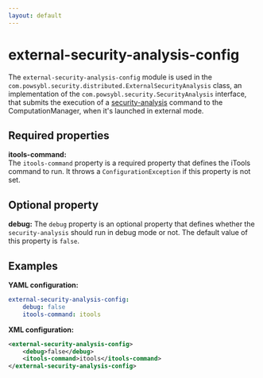 ```yaml
---
layout: default
---
```


# external-security-analysis-config
The `external-security-analysis-config` module is used in the `com.powsybl.security.distributed.ExternalSecurityAnalysis` class, an implementation of the `com.powsybl.security.SecurityAnalysis` interface, that submits the execution of a [security-analysis](../itools/security-analysis.md) command to the ComputationManager, when it's launched in external mode.

## Required properties

**itools-command:**  
The `itools-command` property is a required property that defines the iTools command to run. It throws a `ConfigurationException` if this property is not set.

## Optional property

**debug:**
The `debug` property is an optional property that defines whether the `security-analysis` should run in debug mode or not. The default value of this property is `false`.

## Examples

**YAML configuration:**
```yaml
external-security-analysis-config:
    debug: false
    itools-command: itools
```

**XML configuration:**
```xml
<external-security-analysis-config>
    <debug>false</debug>
    <itools-command>itools</itools-command>
</external-security-analysis-config>
```
